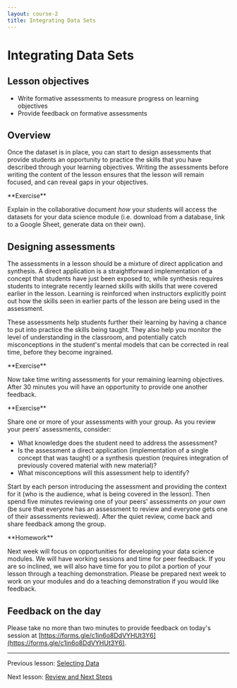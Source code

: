```yaml
---
layout: course-2
title: Integrating Data Sets
---
```


# Integrating Data Sets

## Lesson objectives

+ Write formative assessments to measure progress on learning objectives
+ Provide feedback on formative assessments

## Overview

Once the dataset is in place, you can start to design assessments that provide 
students an opportunity to practice the skills that you have described through 
your learning objectives. Writing the assessments before writing the content of 
the lesson ensures that the lesson will remain focused, and can reveal gaps in 
your objectives.

<div class="exercise" markdown="1">
**Exercise**

Explain in the collaborative document _how_ your students will access the 
datasets for your data science module (i.e. download from a database, link to a 
Google Sheet, generate data on their own).
</div>

## Designing assessments

The assessments in a lesson should be a mixture of direct application and 
synthesis. A direct application is a straightforward implementation of a 
concept that students have just been exposed to, while synthesis requires 
students to integrate recently learned skills with skills that were covered 
earlier in the lesson. Learning is reinforced when instructors explicitly point 
out how the skills seen in earlier parts of the lesson are being used in the 
assessment.

These assessments help students further their learning by having a chance to 
put into practice the skills being taught. They also help you monitor the level 
of understanding in the classroom, and potentially catch misconceptions in the 
student's mental models that can be corrected in real time, before they become 
ingrained.

<div class="exercise" markdown="1">
**Exercise**

Now take time writing assessments for your remaining learning objectives. After
30 minutes you will have an opportunity to provide one another feedback.
</div>

<div class="exercise" markdown="1">
**Exercise**

Share one or more of your assessments with your group. As you review your 
peers' assessments, consider:

+ What knowledge does the student need to address the assessment?
+ Is the assessment a direct application (implementation of a single concept 
  that was taught) or a synthesis question (requires integration of previously 
  covered material with new material)?
+ What misconceptions will this assessment help to identify?

Start by each person introducing the assessment and providing the context for 
it (who is the audience, what is being covered in the lesson). Then spend five
minutes reviewing one of your peers' assessments _on your own_ (be sure that 
everyone has an assessment to review and everyone gets one of their assessments 
reviewed). After the quiet review, come back and share feedback among the 
group.

</div>

<div class="exercise" markdown="1">
**Homework**

Next week will focus on opportunities for developing your data science modules. 
We will have working sessions and time for peer feedback. If you are so 
inclined, we will also have time for you to pilot a portion of your lesson 
through a teaching demonstration. Please be prepared next week to work on your 
modules and do a teaching demonstration if you would like feedback.
</div>

## Feedback on the day

Please take no more than two minutes to provide feedback on today's session at 
[https://forms.gle/c1in6o8DdVYHUt3Y6](https://forms.gle/c1in6o8DdVYHUt3Y6).

***

Previous lesson: [Selecting Data](5-1-selecting-data.md)

Next lesson: [Review and Next Steps](6-1-review-next-steps.md)
